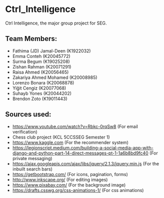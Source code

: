 # Ctrl_Intelligence
Ctrl Intelligence, the major group project for SEG.

## Team Members:
- Fathima (JD) Jamal-Deen (K1922032)
- Emma Conteh (K20045772)
- Surma Begum (K19025208)
- Zishan Rahman (K20071291)
- Raisa Ahmed (K20056465)
- Zakariya Ahmed Mohamed (K20008985)
- Lorenzo Bonara (K20068878)
- Yiğit Cengiz (K20077068)
- Suhayb Yones (K20044202)
- Brendon Zoto (K19011443)

## Sources used:
- https://www.youtube.com/watch?v=Rbkc-0rqSw8 (For email verification)
- Chess club project (KCL 5CCSSEG Semester 1)
- https://www.kaggle.com (For the recommender system)
- https://legionscript.medium.com/building-a-social-media-app-with-django-and-python-part-14-direct-messages-pt-1-1a6b8bd9fc40 (For private messaging)
- https://ajax.googleapis.com/ajax/libs/jquery/2.1.3/jquery.min.js (For the inbuilt search bars)
- https://getbootstrap.com/ (For icons, pagination, forms)
- http://www.inkscape.org/ (For editing images)
- https://www.pixabay.com/ (For the background image)
- https://drafts.csswg.org/css-animations-1/ (For css animations)
